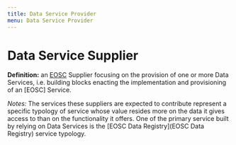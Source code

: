 ```yaml
---
title: Data Service Provider
menu: Data Service Provider
---
```


# Data Service Supplier

**Definition:** an [EOSC](EOSC) Supplier focusing on the provision of one or more Data Services, i.e. building blocks enacting the implementation and provisioning of an [EOSC] Service.

*Notes:* The services these suppliers are expected to contribute represent a specific typology of service whose value resides more on the data it gives access to than on the functionality it offers. One of the primary service built by relying on Data Services is the [EOSC Data Registry](EOSC Data Registry) service typology.